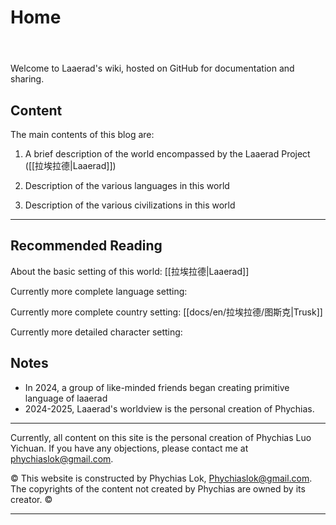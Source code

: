 # Home
<header>

<!--
<<< Author notes: Course header >>>
Include a 1280×640 image, the course title in sentence case, and a concise description in emphasis.
In your repository settings: enable template repository, add your 1280×640 social image, and auto-delete head branches.
Add your open source license; GitHub uses the MIT license.
-->

</header>

Welcome to Laaerad's wiki, hosted on GitHub for documentation and sharing.

## Content

The main contents of this blog are:

1. A brief description of the world encompassed by the Laaerad Project ([[拉埃拉德|Laaerad]])

2. Description of the various languages in this world

3. Description of the various civilizations in this world

---

## Recommended Reading

About the basic setting of this world: [[拉埃拉德|Laaerad]]

Currently more complete language setting: 

Currently more complete country setting: [[docs/en/拉埃拉德/图斯克|Trusk]]

Currently more detailed character setting: 

## Notes

- In 2024, a group of like-minded friends began creating primitive language of laaerad
- 2024-2025, Laaerad's worldview is the personal creation of Phychias.

---

<footer>

<!--
<<< Author notes: Footer >>>
Add a link to get support, GitHub status page, code of conduct, license link.
-->

Currently, all content on this site is the personal creation of Phychias Luo Yichuan. If you have any objections, please contact me at phychiaslok@gmail.com.

&copy; This website is constructed by Phychias Lok, Phychiaslok@gmail.com. The copyrights of the content not created by Phychias are owned by its creator. &copy;

</footer>

---
